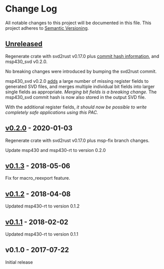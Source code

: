 # Change Log

All notable changes to this project will be documented in this file.
This project adheres to [Semantic Versioning](http://semver.org/).

## [Unreleased]

Regenerate crate with svd2rust v0.17.0 plus [commit hash information](https://github.com/rust-embedded/svd2rust/pull/439),
and msp430_svd v0.2.0.

No breaking changes were introduced by bumping the svd2rust commit.

msp430_svd v0.2.0 [adds](https://github.com/pftbest/msp430_svd/tree/master/overrides)
a large number of missing register fields to generated SVD files, and merges
multiple individual bit fields into larger single fields as appropriate.
_Merging bit fields is a breaking change._ The msp430_svd commit hash is now
also stored in the output SVD file.

With the additional register fields, _it should now be possible to write
completely safe applications using this PAC._

## [v0.2.0] - 2020-01-03

Regenerate crate with svd2rust v0.17.0 plus msp-fix branch changes.

Update msp430 and msp430-rt to version 0.2.0

## [v0.1.3] - 2018-05-06

Fix for macro_reexport feature.

## [v0.1.2] - 2018-04-08

Updated msp430-rt to version 0.1.2

## [v0.1.1] - 2018-02-02

Updated msp430-rt to version 0.1.1

## v0.1.0 - 2017-07-22

Initial release

[Unreleased]: https://github.com/pftbest/msp430g2553/compare/v0.2.0...HEAD
[v0.2.0]: https://github.com/pftbest/msp430g2553/compare/v0.1.3...v0.2.0
[v0.1.3]: https://github.com/pftbest/msp430g2553/compare/v0.1.2...v0.1.3
[v0.1.2]: https://github.com/pftbest/msp430g2553/compare/v0.1.1...v0.1.2
[v0.1.1]: https://github.com/pftbest/msp430g2553/compare/v0.1.0...v0.1.1

